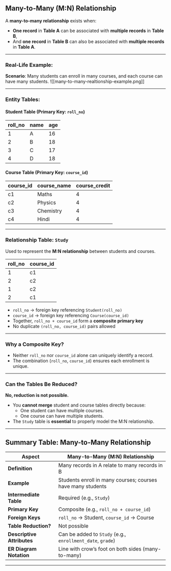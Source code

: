 
## **Many-to-Many (M:N) Relationship**
A **many-to-many relationship** exists when:
- **One record** in **Table A** can be associated with **multiple records** in **Table B**,
- And **one record** in **Table B** can also be associated with **multiple records** in **Table A**.

---
### **Real-Life Example:**
**Scenario**: Many students can enroll in many courses, and each course can have many students.
![[many-to-many-realtionship-example.png]]

---
### **Entity Tables:**

#### **Student Table** (Primary Key: `roll_no`)

| roll_no | name | age |
| ------- | ---- | --- |
| 1       | A    | 16  |
| 2       | B    | 18  |
| 3       | C    | 17  |
| 4       | D    | 18  |

#### **Course Table** (Primary Key: `course_id`)

| course_id | course_name | course_credit |
| --------- | ----------- | ------------- |
| c1        | Maths       | 4             |
| c2        | Physics     | 4             |
| c3        | Chemistry   | 4             |
| c4        | Hindi       | 4             |

---

### **Relationship Table: `Study`**

Used to represent the **M:N relationship** between students and courses.
	
| roll_no | course_id |
| ------- | --------- |
| 1       | c1        |
| 2       | c2        |
| 1       | c2        |
| 2       | c1        |

- `roll_no` → foreign key referencing `Student(roll_no)`    
- `course_id` → foreign key referencing `Course(course_id)`
- Together, `roll_no + course_id` form a **composite primary key**
- No duplicate `(roll_no, course_id)` pairs allowed

---

### **Why a Composite Key?**
- Neither `roll_no` nor `course_id` alone can uniquely identify a record.
- The combination (`roll_no`, `course_id`) ensures each enrollment is unique.

---

### **Can the Tables Be Reduced?**
**No, reduction is not possible.**
- You **cannot merge** student and course tables directly because:
    - One student can have multiple courses.
    - One course can have multiple students.
- The `Study` table is **essential** to properly model the M:N relationship.

---

## **Summary Table: Many-to-Many Relationship**

| Aspect                     | Many-to-Many (M:N) Relationship                             |
| -------------------------- | ----------------------------------------------------------- |
| **Definition**             | Many records in A relate to many records in B               |
| **Example**                | Students enroll in many courses; courses have many students |
| **Intermediate Table**     | Required (e.g., `Study`)                                    |
| **Primary Key**            | Composite (e.g., `roll_no + course_id`)                     |
| **Foreign Keys**           | `roll_no` → Student, `course_id` → Course                   |
| **Table Reduction?**       | Not possible                                                |
| **Descriptive Attributes** | Can be added to `Study` (e.g., `enrollment_date`, `grade`)  |
| **ER Diagram Notation**    | Line with crow’s foot on both sides (many-to-many)          |

---
